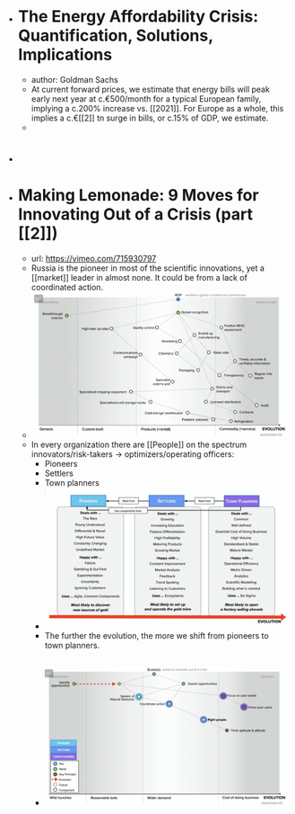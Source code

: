 - # The Energy Affordability Crisis: Quantification, Solutions, Implications
	- author: Goldman Sachs
	- At current forward prices, we estimate that energy bills will peak early next year at c.€500/month for a typical European family, implying a c.200% increase vs. [[2021]]. For Europe as a whole, this implies a c.€[[2]] tn surge in bills, or c.15% of GDP, we estimate.
	-
- #
- # Making Lemonade: 9 Moves for Innovating Out of a Crisis (part [[2]])
	- url: https://vimeo.com/715930797
	- Russia is the pioneer in most of the scientific innovations, yet a [[market]] leader in almost none. It could be from a lack of coordinated action.
	- ![image.png](../assets/image_1662755640390_0.png)
	- In every organization there are [[People]] on the spectrum innovators/risk-takers -> optimizers/operating officers:
		- Pioneers
		- Settlers
		- Town planners
		- ![image.png](../assets/image_1662755781930_0.png)
		- The further the evolution, the more we shift from pioneers to town planners.
		- ![image.png](../assets/image_1662755848820_0.png)
			-